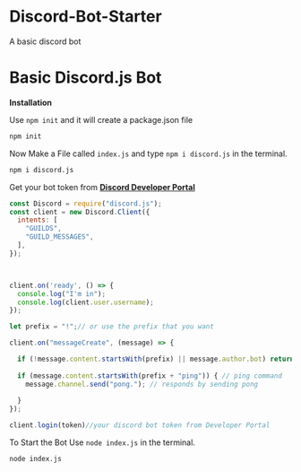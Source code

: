 # Discord-Bot-Starter
A basic discord bot 
# Basic Discord.js Bot

__Installation__

Use `npm init` and it will create a package.json file

```sh
npm init
```

Now Make a File called `index.js` and type `npm i discord.js` in the terminal.

```sh
npm i discord.js
```

Get your bot token from **[Discord Developer Portal](https://discord.com/developers/docs)**

```javascript
const Discord = require("discord.js");
const client = new Discord.Client({
  intents: [
    "GUILDS",
    "GUILD_MESSAGES",
  ],
});



client.on('ready', () => {
  console.log("I'm in");
  console.log(client.user.username);
});

let prefix = "!";// or use the prefix that you want 

client.on("messageCreate", (message) => {

  if (!message.content.startsWith(prefix) || message.author.bot) return;
 
  if (message.content.startsWith(prefix + "ping")) { // ping command
    message.channel.send("pong."); // responds by sending pong 
 
  }
});

client.login(token)//your discord bot token from Developer Portal
```
To Start the Bot Use `node index.js` in the terminal.

```sh
node index.js
```
